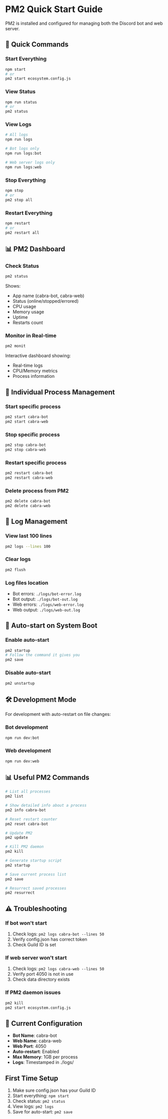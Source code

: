 # PM2 Quick Start Guide

PM2 is installed and configured for managing both the Discord bot and web server.

## 🚀 Quick Commands

### Start Everything
```bash
npm start
# or
pm2 start ecosystem.config.js
```

### View Status
```bash
npm run status
# or
pm2 status
```

### View Logs
```bash
# All logs
npm run logs

# Bot logs only
npm run logs:bot

# Web server logs only  
npm run logs:web
```

### Stop Everything
```bash
npm stop
# or
pm2 stop all
```

### Restart Everything
```bash
npm restart
# or
pm2 restart all
```

## 📊 PM2 Dashboard

### Check Status
```bash
pm2 status
```
Shows:
- App name (cabra-bot, cabra-web)
- Status (online/stopped/errored)
- CPU usage
- Memory usage
- Uptime
- Restarts count

### Monitor in Real-time
```bash
pm2 monit
```
Interactive dashboard showing:
- Real-time logs
- CPU/Memory metrics
- Process information

## 🔧 Individual Process Management

### Start specific process
```bash
pm2 start cabra-bot
pm2 start cabra-web
```

### Stop specific process
```bash
pm2 stop cabra-bot
pm2 stop cabra-web
```

### Restart specific process
```bash
pm2 restart cabra-bot
pm2 restart cabra-web
```

### Delete process from PM2
```bash
pm2 delete cabra-bot
pm2 delete cabra-web
```

## 📝 Log Management

### View last 100 lines
```bash
pm2 logs --lines 100
```

### Clear logs
```bash
pm2 flush
```

### Log files location
- Bot errors: `./logs/bot-error.log`
- Bot output: `./logs/bot-out.log`
- Web errors: `./logs/web-error.log`
- Web output: `./logs/web-out.log`

## 🔄 Auto-start on System Boot

### Enable auto-start
```bash
pm2 startup
# Follow the command it gives you
pm2 save
```

### Disable auto-start
```bash
pm2 unstartup
```

## 🛠️ Development Mode

For development with auto-restart on file changes:

### Bot development
```bash
npm run dev:bot
```

### Web development
```bash
npm run dev:web
```

## 📊 Useful PM2 Commands

```bash
# List all processes
pm2 list

# Show detailed info about a process
pm2 info cabra-bot

# Reset restart counter
pm2 reset cabra-bot

# Update PM2
pm2 update

# Kill PM2 daemon
pm2 kill

# Generate startup script
pm2 startup

# Save current process list
pm2 save

# Resurrect saved processes
pm2 resurrect
```

## ⚠️ Troubleshooting

### If bot won't start
1. Check logs: `pm2 logs cabra-bot --lines 50`
2. Verify config.json has correct token
3. Check Guild ID is set

### If web server won't start
1. Check logs: `pm2 logs cabra-web --lines 50`
2. Verify port 4050 is not in use
3. Check data directory exists

### If PM2 daemon issues
```bash
pm2 kill
pm2 start ecosystem.config.js
```

## 🎯 Current Configuration

- **Bot Name**: cabra-bot
- **Web Name**: cabra-web
- **Web Port**: 4050
- **Auto-restart**: Enabled
- **Max Memory**: 1GB per process
- **Logs**: Timestamped in ./logs/

## First Time Setup

1. Make sure config.json has your Guild ID
2. Start everything: `npm start`
3. Check status: `pm2 status`
4. View logs: `pm2 logs`
5. Save for auto-start: `pm2 save`